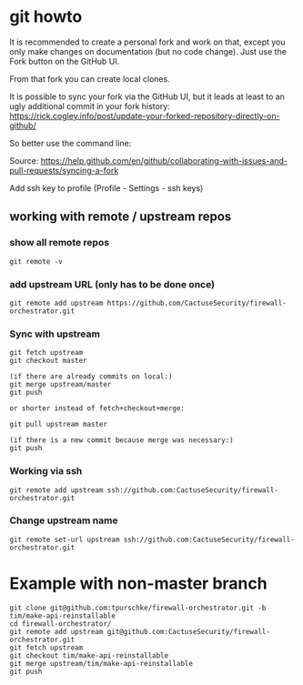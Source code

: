 # git howto

It is recommended to create a personal fork and work on that, except you only make changes on documentation (but no code change). Just use the Fork button on the GitHub UI.

From that fork you can create local clones.

It is possible to sync your fork via the GitHub UI, but it leads at least to an ugly additional commit in your fork history: <https://rick.cogley.info/post/update-your-forked-repository-directly-on-github/>

So better use the command line:

Source: <https://help.github.com/en/github/collaborating-with-issues-and-pull-requests/syncing-a-fork>

Add ssh key to profile (Profile - Settings - ssh keys)

## working with remote / upstream repos
### show all remote repos
    git remote -v

### add upstream URL (only has to be done once)

    git remote add upstream https://github.com/CactuseSecurity/firewall-orchestrator.git

### Sync with upstream

```console
git fetch upstream
git checkout master

(if there are already commits on local:)
git merge upstream/master
git push

or shorter instead of fetch+checkout+merge:

git pull upstream master

(if there is a new commit because merge was necessary:)
git push
```

### Working via ssh

    git remote add upstream ssh://github.com:CactuseSecurity/firewall-orchestrator.git

### Change upstream name
    git remote set-url upstream ssh://github.com:CactuseSecurity/firewall-orchestrator.git

# Example with non-master branch

```console
git clone git@github.com:tpurschke/firewall-orchestrator.git -b tim/make-api-reinstallable
cd firewall-orchestrator/
git remote add upstream git@github.com:CactuseSecurity/firewall-orchestrator.git
git fetch upstream
git checkout tim/make-api-reinstallable
git merge upstream/tim/make-api-reinstallable
git push
```
